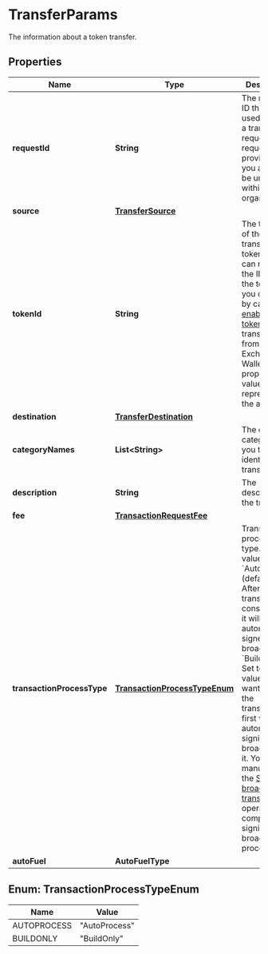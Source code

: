 

# TransferParams

The information about a token transfer.

## Properties

| Name | Type | Description | Notes |
|------------ | ------------- | ------------- | -------------|
|**requestId** | **String** | The request ID that is used to track a transaction request. The request ID is provided by you and must be unique within your organization. |  |
|**source** | [**TransferSource**](TransferSource.md) |  |  |
|**tokenId** | **String** | The token ID of the transferred token. You can retrieve the IDs of all the tokens you can use by calling [List enabled tokens](https://www.cobo.com/developers/v2/api-references/wallets/list-enabled-tokens). For transfers from Exchange Wallets, this property value represents the asset ID. |  |
|**destination** | [**TransferDestination**](TransferDestination.md) |  |  |
|**categoryNames** | **List&lt;String&gt;** | The custom category for you to identify your transactions. |  [optional] |
|**description** | **String** | The description of the transfer. |  [optional] |
|**fee** | [**TransactionRequestFee**](TransactionRequestFee.md) |  |  [optional] |
|**transactionProcessType** | [**TransactionProcessTypeEnum**](#TransactionProcessTypeEnum) | Transaction processing type. Possible values are: - &#x60;AutoProcess&#x60; (default): After the transaction is constructed, it will be automatically signed and broadcast.   - &#x60;BuildOnly&#x60;: Set to this value if you want to build the transaction first without automatically signing and broadcasting it. You can manually call the [Sign and broadcast transaction](https://www.cobo.com/developers/v2/api-references/transactions/sign-and-broadcast-transaction) operation to complete the signing and broadcasting process.  |  [optional] |
|**autoFuel** | **AutoFuelType** |  |  [optional] |



## Enum: TransactionProcessTypeEnum

| Name | Value |
|---- | -----|
| AUTOPROCESS | &quot;AutoProcess&quot; |
| BUILDONLY | &quot;BuildOnly&quot; |



